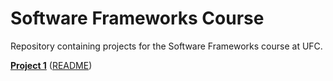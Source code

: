 # Software Frameworks Course
Repository containing projects for the Software Frameworks course at UFC.

**[Project 1](project1)** ([README](project1/README.md))
